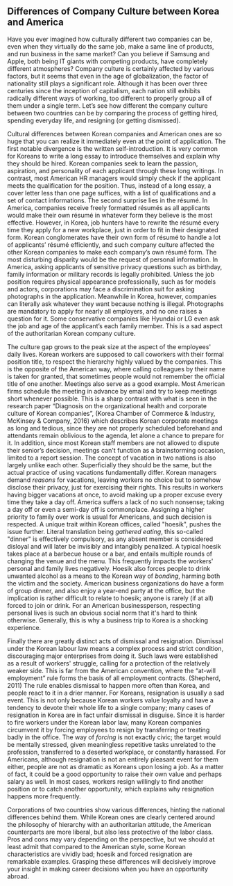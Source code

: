 Differences of Company Culture between Korea and America
--------

Have you ever imagined how culturally different two companies can be, even when they virtually do the same job, make a same line of products, and run business in the same market?
Can you believe if Samsung and Apple, both being IT giants with competing products, have completely different atmospheres?
Company culture is certainly affected by various factors, but it seems that even in the age of globalization, the factor of nationality still plays a significant role.
Although it has been over three centuries since the inception of capitalism, each nation still exhibits radically different ways of working, too different to properly group all of them under a single term.
Let’s see how different the company culture between two countries can be by comparing the process of getting hired, spending everyday life, and resigning (or getting dismissed).

Cultural differences between Korean companies and American ones are so huge that you can realize it immediately even at the point of application.
The first notable divergence is the written self-introduction.
It is very common for Koreans to write a long essay to introduce themselves and explain why they should be hired.
Korean companies seek to learn the passion, aspiration, and personality of each applicant through these long writings.
In contrast, most American HR managers would simply check if the applicant meets the qualification for the position.
Thus, instead of a long essay, a cover letter less than one page suffices, with a list of qualifications and a set of contact informations.
The second surprise lies in the résumé.
In America, companies receive freely formatted résumés as all applicants would make their own résumé in whatever form they believe is the most effective.
However, in Korea, job hunters have to rewrite the résumé every time they apply for a new workplace, just in order to fit in their designated form.
Korean conglomerates have their own form of résumé to handle a lot of applicants’ résumé efficiently, and such company culture affected the other Korean companies to make each company’s own résumé form.
The most disturbing disparity would be the request of personal information.
In America, asking applicants of sensitive privacy questions such as birthday, family information or military records is legally prohibited.
Unless the job position requires physical appearance professionally, such as for models and actors, corporations may face a discrimination suit for asking photographs in the application.
Meanwhile in Korea, however, companies can literally ask whatever they want because nothing is illegal.
Photographs are mandatory to apply for nearly all employers, and no one raises a question for it.
Some conservative companies like Hyundai or LG even ask the job and age of the applicant’s each family member.
This is a sad aspect of the authoritarian Korean company culture.

The culture gap grows to the peak size at the aspect of the employees' daily lives.
Korean workers are supposed to call coworkers with their formal position title, to respect the hierarchy highly valued by the companies.
This is the opposite of the American way, where calling colleagues by their name is taken for granted, that sometimes people would not remember the official title of one another.
Meetings also serve as a good example.
Most American firms schedule the meeting in advance by email and try to keep meetings short whenever possible.
This is a sharp contrast with what is seen in the research paper “Diagnosis on the organizational health and corporate culture of Korean companies”, (Korea Chamber of Commerce & Industry, McKinsey & Company, 2016) which describes Korean corporate meetings as long and tedious, since they are not properly scheduled beforehand and attendants remain oblivious to the agenda, let alone a chance to prepare for it.
In addition, since most Korean staff members are not allowed to dispute their senior’s decision, meetings can't function as a brainstorming occasion, limited to a report session.
The concept of vacation in two nations is also largely unlike each other.
Superficially they should be the same, but the actual practice of using vacations fundamentally differ.
Korean managers demand _reasons_ for vacations, leaving workers no choice but to somehow disclose their privacy, just for exercising their rights.
This results in workers having bigger vacations at once, to avoid making up a proper excuse every time they take a day off.
America suffers a lack of no such nonsense; taking a day off or even a semi-day off is commonplace.
Assigning a higher priority to family over work is usual for Americans, and such decision is respected.
A unique trait within Korean offices, called "hoesik", pushes the issue further.
Literal translation being _gathered eating_, this so-called "dinner" is effectively compulsory, as any absent member is considered disloyal and will later be invisibly and intangibly penalized.
A typical hoesik takes place at a barbecue house or a bar, and entails multiple rounds of changing the venue and the menu. This frequently impacts the workers' personal and family lives negatively.
Hoesik also forces people to drink unwanted alcohol as a means to the Korean way of _bonding_, harming both the victim and the society.
American business organizations do have a form of group dinner, and also enjoy a year-end party at the office, but the implication is rather difficult to relate to hoesik; anyone is rarely (if at all) forced to join or drink.
For an American businessperson, respecting personal lives is such an obvious social norm that it's hard to think otherwise.
Generally, this is why a business trip to Korea is a shocking experience.

Finally there are greatly distinct acts of dismissal and resignation.
Dismissal under the Korean labour law means a complex process and strict condition, discouraging major enterprises from doing it.
Such laws were established as a result of workers' struggle, calling for a protection of the relatively weaker side.
This is far from the American convention, where the “at-will employment” rule forms the basis of all employment contracts.
(Shepherd, 2011) The rule enables dismissal to happen more often than Korea, and people react to it in a drier manner.
For Koreans, resignation is usually a sad event.
This is not only because Korean workers value loyalty and have a tendency to devote their whole life to a single company; many cases of resignation in Korea are in fact unfair dismissal in disguise.
Since it is harder to fire workers under the Korean labor law, many Korean companies circumvent it by forcing employees to resign by transferring or treating badly in the office.
The way of _forcing_ is not exactly civic; the target would be mentally stressed, given meaningless repetitive tasks unrelated to the profession, transferred to a deserted workplace, or constantly harassed.
For Americans, although resignation is not an entirely pleasant event for them either, people are not as dramatic as Koreans upon losing a job.
As a matter of fact, it could be a good opportunity to raise their own value and perhaps salary as well.
In most cases, workers resign willingly to find another position or to catch another opportunity, which explains why resignation happens more frequently.

Corporations of two countries show various differences, hinting the national differences behind them.
While Korean ones are clearly centered around the philosophy of hierarchy with an authoritarian attitude, the American counterparts are more liberal, but also less protective of the labor class.
Pros and cons may vary depending on the perspective, but we should at least admit that compared to the American style, some Korean characteristics are vividly bad; hoesik and forced resignation are remarkable examples.
Grasping these differences will decisively improve your insight in making career decisions when you have an opportunity abroad.
